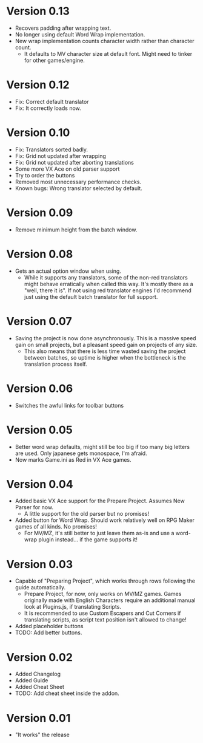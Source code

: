 # Version 0.13
+ Recovers padding after wrapping text.
+ No longer using default Word Wrap implementation.
+ New wrap implementation counts character width rather than character count.
    + It defaults to MV character size at default font. Might need to tinker for other games/engine.

# Version 0.12
+ Fix: Correct default translator
+ Fix: It correctly loads now.


# Version 0.10
+ Fix: Translators sorted badly.
+ Fix: Grid not updated after wrapping
+ Fix: Grid not updated after aborting translations
+ Some more VX Ace on old parser support
+ Try to order the buttons
+ Removed most unnecessary performance checks.
+ Known bugs: Wrong translator selected by default.

# Version 0.09
+ Remove minimum height from the batch window.

# Version 0.08
+ Gets an actual option window when using.
    + While it supports any translators, some of the non-red translators might behave erratically when called this way. It's mostly there as a "well, there it is". If not using red translator engines I'd recommend just using the default batch translator for full support.

# Version 0.07
+ Saving the project is now done asynchronously. This is a massive speed gain on small projects, but a pleasant speed gain on projects of any size.
    + This also means that there is less time wasted saving the project between batches, so uptime is higher when the bottleneck is the translation process itself.

# Version 0.06
+ Switches the awful links for toolbar buttons

# Version 0.05
+ Better word wrap defaults, might still be too big if too many big letters are used. Only japanese gets monospace, I'm afraid.
+ Now marks Game.ini as Red in VX Ace games.

# Version 0.04
+ Added basic VX Ace support for the Prepare Project. Assumes New Parser for now.
    + A little support for the old parser but no promises!
+ Added button for Word Wrap. Should work relatively well on RPG Maker games of all kinds. No promises!
    + For MV/MZ, it's still better to just leave them as-is and use a word-wrap plugin instead... if the game supports it!

# Version 0.03
+ Capable of "Preparing Project", which works through rows following the guide automatically.
    + Prepare Project, for now, only works on MV/MZ games. Games originally made with English Characters require an additional manual look at Plugins.js, if translating Scripts.
    + It is recommended to use Custom Escapers and Cut Corners if translating scripts, as script text position isn't allowed to change!
+ Added placeholder buttons
+ TODO: Add better buttons.

# Version 0.02
+ Added Changelog
+ Added Guide
+ Added Cheat Sheet
+ TODO: Add cheat sheet inside the addon.

# Version 0.01
+ "It works" the release